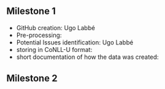 ## Milestone 1

- GitHub creation: Ugo Labbé
- Pre-processing:
- Potential Issues identification: Ugo Labbé
- storing in CoNLL-U format:
- short documentation of how the data was created:

## Milestone 2
